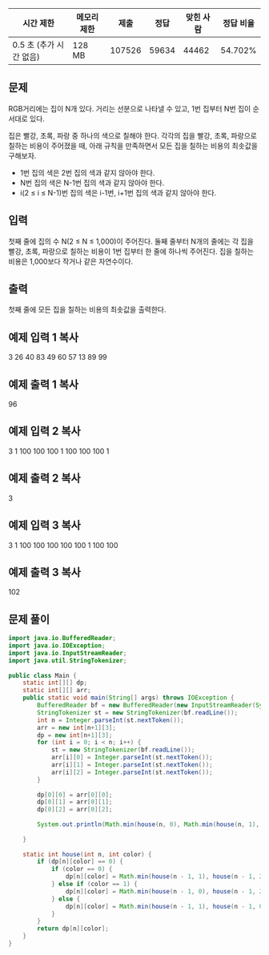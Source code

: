   

|시간 제한|메모리 제한|제출|정답|맞힌 사람|정답 비율|
|---|---|---|---|---|---|
|0.5 초 (추가 시간 없음)|128 MB|107526|59634|44462|54.702%|

## 문제

RGB거리에는 집이 N개 있다. 거리는 선분으로 나타낼 수 있고, 1번 집부터 N번 집이 순서대로 있다.

집은 빨강, 초록, 파랑 중 하나의 색으로 칠해야 한다. 각각의 집을 빨강, 초록, 파랑으로 칠하는 비용이 주어졌을 때, 아래 규칙을 만족하면서 모든 집을 칠하는 비용의 최솟값을 구해보자.

- 1번 집의 색은 2번 집의 색과 같지 않아야 한다.
- N번 집의 색은 N-1번 집의 색과 같지 않아야 한다.
- i(2 ≤ i ≤ N-1)번 집의 색은 i-1번, i+1번 집의 색과 같지 않아야 한다.

## 입력

첫째 줄에 집의 수 N(2 ≤ N ≤ 1,000)이 주어진다. 둘째 줄부터 N개의 줄에는 각 집을 빨강, 초록, 파랑으로 칠하는 비용이 1번 집부터 한 줄에 하나씩 주어진다. 집을 칠하는 비용은 1,000보다 작거나 같은 자연수이다.

## 출력

첫째 줄에 모든 집을 칠하는 비용의 최솟값을 출력한다.

## 예제 입력 1 복사

3
26 40 83
49 60 57
13 89 99

## 예제 출력 1 복사

96

## 예제 입력 2 복사

3
1 100 100
100 1 100
100 100 1

## 예제 출력 2 복사

3

## 예제 입력 3 복사

3
1 100 100
100 100 100
1 100 100

## 예제 출력 3 복사

102


## 문제 풀이

```java
import java.io.BufferedReader;  
import java.io.IOException;  
import java.io.InputStreamReader;  
import java.util.StringTokenizer;  
  
public class Main {  
    static int[][] dp;  
    static int[][] arr;  
    public static void main(String[] args) throws IOException {  
        BufferedReader bf = new BufferedReader(new InputStreamReader(System.in));  
        StringTokenizer st = new StringTokenizer(bf.readLine());  
        int n = Integer.parseInt(st.nextToken());  
        arr = new int[n+1][3];  
        dp = new int[n+1][3];  
        for (int i = 0; i < n; i++) {  
            st = new StringTokenizer(bf.readLine());  
            arr[i][0] = Integer.parseInt(st.nextToken());  
            arr[i][1] = Integer.parseInt(st.nextToken());  
            arr[i][2] = Integer.parseInt(st.nextToken());  
        }  
  
        dp[0][0] = arr[0][0];  
        dp[0][1] = arr[0][1];  
        dp[0][2] = arr[0][2];  
  
        System.out.println(Math.min(house(n, 0), Math.min(house(n, 1), house(n, 2))));  
  
    }  
  
    static int house(int n, int color) {  
        if (dp[n][color] == 0) {  
            if (color == 0) {  
                dp[n][color] = Math.min(house(n - 1, 1), house(n - 1, 2)) + arr[n][color];  
            } else if (color == 1) {  
                dp[n][color] = Math.min(house(n - 1, 0), house(n - 1, 2)) + arr[n][color];  
            } else {  
                dp[n][color] = Math.min(house(n - 1, 1), house(n - 1, 0)) + arr[n][color];  
            }  
        }  
        return dp[n][color];  
    }  
}
```